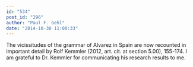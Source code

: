 ```yaml
---
id: "534"
post_id: "296"
author: "Paul F. Gehl"
date: "2014-10-30 11:00:33"
---
```

The vicissitudes of the grammar of Alvarez in Spain are now recounted in important detail by Rolf Kemmler (2012, art. cit. at section 5.00), 155-174. I am grateful to Dr. Kemmler for communicating his research results to me.

